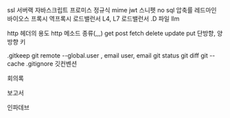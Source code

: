 ssl 
서버랙
자바스크립트 프로미스
정규식
mime
jwt
스니펫
no sql
압축률
레드마인
바이오스
프록시
역프록시
로드밸런서
L4, L7  로드밸런서
.D 파일
llm

http 헤더의 용도
http 메소드 종류(,,,)
	get
	post
	fetch
	delete
	update
	put
단방향, 양방향 키


.gitkeep
git remote
--global.user , email
user, email
git status
git diff
git --cache
.gitignore
깃컨벤션

회의록

보고서

인파데브